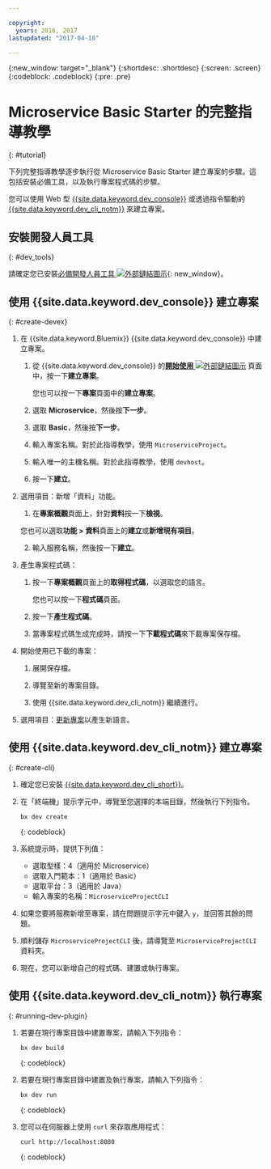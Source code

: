 ```yaml
---

copyright:
  years: 2016, 2017
lastupdated: "2017-04-18"

---
```

{:new_window: target="_blank"}
{:shortdesc: .shortdesc}
{:screen: .screen}
{:codeblock: .codeblock}
{:pre: .pre}

# Microservice Basic Starter 的完整指導教學
{: #tutorial}

下列完整指導教學逐步執行從 Microservice Basic Starter 建立專案的步驟。這包括安裝必備工具，以及執行專案程式碼的步驟。

您可以使用 Web 型 [{{site.data.keyword.dev_console}}](#create-devex) 或透過指令驅動的 [{{site.data.keyword.dev_cli_notm}}](#create-cli) 來建立專案。

## 安裝開發人員工具
{: #dev_tools}

請確定您已安裝[必備開發人員工具 ![外部鏈結圖示](../icons/launch-glyph.svg "外部鏈結圖示")](get_code.html#prereq-dev-tools){: new_window}。


## 使用 {{site.data.keyword.dev_console}} 建立專案
{: #create-devex}

1. 在 {{site.data.keyword.Bluemix}} {{site.data.keyword.dev_console}} 中建立專案。

	1. 從 {{site.data.keyword.dev_console}} 的[**開始使用** ![外部鏈結圖示](../icons/launch-glyph.svg "外部鏈結圖示")](https://console.ng.bluemix.net/developer/getting-started/) 頁面中，按一下**建立專案**。

		您也可以按一下**專案**頁面中的**建立專案**。

	2. 選取 **Microservice**，然後按**下一步**。

	3. 選取 **Basic**，然後按**下一步**。

	4. 輸入專案名稱。對於此指導教學，使用 `MicroserviceProject`。   

	5. 輸入唯一的主機名稱。對於此指導教學，使用 `devhost`。 
   
	6. 按一下**建立**。

2. 選用項目：新增「資料」功能。

	1. 在**專案概觀**頁面上，針對**資料**按一下**檢視**。

      您也可以選取**功能 > 資料**頁面上的**建立**或**新增現有項目**。

   2. 輸入服務名稱，然後按一下**建立**。

3. 產生專案程式碼：

	1. 按一下**專案概觀**頁面上的**取得程式碼**，以選取您的語言。
   
		您也可以按一下**程式碼**頁面。
      
	2. 按一下**產生程式碼**。
   
	3. 當專案程式碼生成完成時，請按一下**下載程式碼**來下載專案保存檔。

4. 開始使用已下載的專案：

	1. 展開保存檔。
	
	2. 導覽至新的專案目錄。
	
	3. 使用 {{site.data.keyword.dev_cli_notm}} 繼續進行。

5. 選用項目：[更新專案](project_overview_page.html#update_language)以產生新語言。


## 使用 {{site.data.keyword.dev_cli_notm}} 建立專案
{: #create-cli}

1. 確定您已安裝 [{{site.data.keyword.dev_cli_short}}](dev_cli.html)。

2. 在「終端機」提示字元中，導覽至您選擇的本端目錄，然後執行下列指令。
  
	```
	bx dev create
	```
	{: codeblock}

3. 系統提示時，提供下列值：

	* 選取型樣：4（適用於 Microservice）
	* 選取入門範本：1（適用於 Basic）
	* 選取平台：3（適用於 Java）
	* 輸入專案的名稱：`MicroserviceProjectCLI`

4. 如果您要將服務新增至專案，請在問題提示字元中鍵入 `y`，並回答其餘的問題。

5. 順利儲存 `MicroserviceProjectCLI` 後，請導覽至 `MicroserviceProjectCLI` 資料夾。

6. 現在，您可以新增自己的程式碼、建置或執行專案。
 
 
## 使用 {{site.data.keyword.dev_cli_notm}} 執行專案
{: #running-dev-plugin}

1. 若要在現行專案目錄中建置專案，請輸入下列指令：

	```
	bx dev build
	```     
	{: codeblock}

2. 若要在現行專案目錄中建置及執行專案，請輸入下列指令：

	```
	bx dev run
	```
	{: codeblock}	

3. 您可以在伺服器上使用 `curl` 來存取應用程式：

	```
	curl http://localhost:8080	
	```
	{: codeblock}
